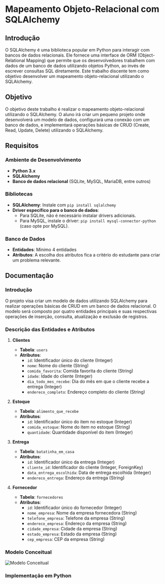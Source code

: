 # Mapeamento Objeto-Relacional com SQLAlchemy

## Introdução

O SQLAlchemy é uma biblioteca popular em Python para interagir com bancos de dados relacionais. Ele fornece uma interface de ORM (Object-Relational Mapping) que permite que os desenvolvedores trabalhem com dados de um banco de dados utilizando objetos Python, ao invés de escrever consultas SQL diretamente. Este trabalho discente tem como objetivo desenvolver um mapeamento objeto-relacional utilizando o SQLAlchemy.

## Objetivo

O objetivo deste trabalho é realizar o mapeamento objeto-relacional utilizando o SQLAlchemy. O aluno irá criar um pequeno projeto onde desenvolverá um modelo de dados, configurará uma conexão com um banco de dados, e implementará operações básicas de CRUD (Create, Read, Update, Delete) utilizando o SQLAlchemy.

## Requisitos

### Ambiente de Desenvolvimento

- **Python 3.x**
- **SQLAlchemy**
- **Banco de dados relacional** (SQLite, MySQL, MariaDB, entre outros)

### Bibliotecas

- **SQLAlchemy**: Instale com `pip install sqlalchemy`
- **Driver específico para o banco de dados**:
  - Para SQLite, não é necessário instalar drivers adicionais.
  - Para MySQL, instale o driver: `pip install mysql-connector-python` (caso opte por MySQL).

### Banco de Dados

- **Entidades**: Mínimo 4 entidades
- **Atributos**: A escolha dos atributos fica a critério do estudante para criar um problema relevante.

## Documentação

### Introdução

O projeto visa criar um modelo de dados utilizando SQLAlchemy para realizar operações básicas de CRUD em um banco de dados relacional. O modelo será composto por quatro entidades principais e suas respectivas operações de inserção, consulta, atualização e exclusão de registros.

### Descrição das Entidades e Atributos

1. **Clientes**
   - **Tabela**: `users`
   - **Atributos**:
     - `id`: Identificador único do cliente (Integer)
     - `nome`: Nome do cliente (String)
     - `comida_favorita`: Comida favorita do cliente (String)
     - `idade`: Idade do cliente (Integer)
     - `dia_todo_mes_recebe`: Dia do mês em que o cliente recebe a entrega (Integer)
     - `endereco_completo`: Endereço completo do cliente (String)

2. **Estoque**
   - **Tabela**: `alimento_que_recebe`
   - **Atributos**:
     - `id`: Identificador único do item no estoque (Integer)
     - `comida_estoque`: Nome do item no estoque (String)
     - `quantidade`: Quantidade disponível do item (Integer)

3. **Entrega**
   - **Tabela**: `batatinha_em_casa`
   - **Atributos**:
     - `id`: Identificador único da entrega (Integer)
     - `cliente_id`: Identificador do cliente (Integer, ForeignKey)
     - `data_entrega_escolhida`: Data de entrega escolhida (Integer)
     - `endereco_entrega`: Endereço da entrega (String)

4. **Fornecedor**
   - **Tabela**: `fornecedores`
   - **Atributos**:
     - `id`: Identificador único do fornecedor (Integer)
     - `nome_empresa`: Nome da empresa fornecedora (String)
     - `telefone_empresa`: Telefone da empresa (String)
     - `endereco_empresa`: Endereço da empresa (String)
     - `cidade_empresa`: Cidade da empresa (String)
     - `estado_empresa`: Estado da empresa (String)
     - `cep_empresa`: CEP da empresa (String)

### Modelo Conceitual

![Modelo Conceitual](path_to_your_diagram.png)

### Implementação em Python
